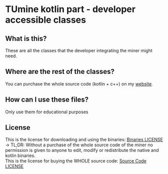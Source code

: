 # TUmine kotlin part - developer accessible classes #

## What is this? ##

These are all the classes that the developer integrating the miner might need.

## Where are the rest of the classes? ##

You can purchase the whole source code (kotlin + c++) on my [website](https://android-miner.tuev-co.eu/#pricing).

## How can I use these files? ##

Only use them for educational purposes

## License ##

This is the license for downloading and using the binaries: [Binaries LICENSE](License_binaries.pdf)<br/>
 -> TL;DR: Without a purchase of the whole source code of the miner no permission is given to anyone to edit, modify or redistribute the native and kotlin binaries. <br/>
This is the license for buying the WHOLE source code: [Source Code LICENSE](License.pdf)
